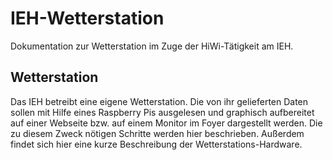 # IEH-Wetterstation
Dokumentation zur Wetterstation im Zuge der HiWi-Tätigkeit am IEH.

## Wetterstation
Das IEH betreibt eine eigene Wetterstation. Die von ihr gelieferten Daten sollen mit Hilfe eines Raspberry Pis ausgelesen und graphisch aufbereitet auf einer Webseite bzw. auf einem Monitor im Foyer dargestellt werden. Die zu diesem Zweck nötigen Schritte werden hier beschrieben. 
Außerdem findet sich hier eine kurze Beschreibung der Wetterstations-Hardware.
